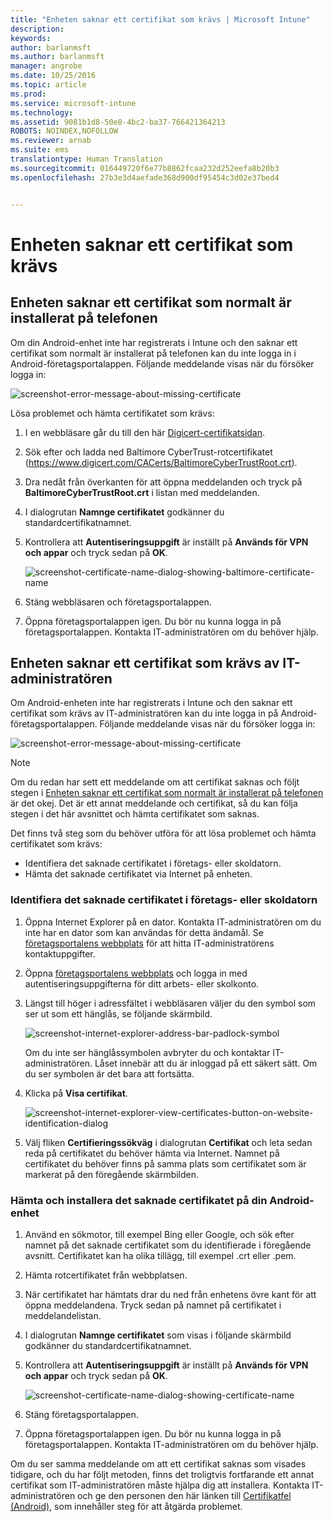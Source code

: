 ```yaml
---
title: "Enheten saknar ett certifikat som krävs | Microsoft Intune"
description: 
keywords: 
author: barlanmsft
ms.author: barlanmsft
manager: angrobe
ms.date: 10/25/2016
ms.topic: article
ms.prod: 
ms.service: microsoft-intune
ms.technology: 
ms.assetid: 9081b1d8-50e8-4bc2-ba37-766421364213
ROBOTS: NOINDEX,NOFOLLOW
ms.reviewer: arnab
ms.suite: ems
translationtype: Human Translation
ms.sourcegitcommit: 016449720f6e77b8862fcaa232d252eefa8b20b3
ms.openlocfilehash: 27b3e3d4aefade368d900df95454c3d02e37bed4


---
```



# <a name="your-device-is-missing-a-required-certificate"></a>Enheten saknar ett certifikat som krävs


## <a name="your-device-is-missing-a-certificate-that-usually-comes-installed-on-your-phone"></a>Enheten saknar ett certifikat som normalt är installerat på telefonen
Om din Android-enhet inte har registrerats i Intune och den saknar ett certifikat som normalt är installerat på telefonen kan du inte logga in i Android-företagsportalappen. Följande meddelande visas när du försöker logga in:

![screenshot-error-message-about-missing-certificate](./media/andr-cert_install-1-cert_missing.png)

Lösa problemet och hämta certifikatet som krävs:

1.  I en webbläsare går du till den här [Digicert-certifikatsidan](https://www.digicert.com/digicert-root-certificates.htm).

2.  Sök efter och ladda ned Baltimore CyberTrust-rotcertifikatet (https://www.digicert.com/CACerts/BaltimoreCyberTrustRoot.crt).

3.  Dra nedåt från överkanten för att öppna meddelanden och tryck på **BaltimoreCyberTrustRoot.crt** i listan med meddelanden.

4.  I dialogrutan **Namnge certifikatet** godkänner du standardcertifikatnamnet.

5. Kontrollera att **Autentiseringsuppgift** är inställt på **Används för VPN och appar** och tryck sedan på **OK**.

    ![screenshot-certificate-name-dialog-showing-baltimore-certificate-name](./media/andr-cert_install-2-add_cert_name.png)

6. Stäng webbläsaren och företagsportalappen.

7. Öppna företagsportalappen igen. Du bör nu kunna logga in på företagsportalappen. Kontakta IT-administratören om du behöver hjälp.

## <a name="your-device-is-missing-a-certificate-required-by-your-it-admin"></a>Enheten saknar ett certifikat som krävs av IT-administratören
Om Android-enheten inte har registrerats i Intune och den saknar ett certifikat som krävs av IT-administratören kan du inte logga in på Android-företagsportalappen. Följande meddelande visas när du försöker logga in:

![screenshot-error-message-about-missing-certificate](./media/andr-cert_install-1-cert_missing.png)

>[!NOTE]
> Om du redan har sett ett meddelande om att certifikat saknas och följt stegen i [Enheten saknar ett certifikat som normalt är installerat på telefonen](#your-device-is-missing-a-certificate-that-usually-comes-installed-on-your-phone) är det okej. Det är ett annat meddelande och certifikat, så du kan följa stegen i det här avsnittet och hämta certifikatet som saknas.

Det finns två steg som du behöver utföra för att lösa problemet och hämta certifikatet som krävs:

- Identifiera det saknade certifikatet i företags- eller skoldatorn.
- Hämta det saknade certifikatet via Internet på enheten.

### <a name="identify-the-missing-certificate-by-looking-on-a-company-or-school-pc"></a>Identifiera det saknade certifikatet i företags- eller skoldatorn

1. Öppna Internet Explorer på en dator. Kontakta IT-administratören om du inte har en dator som kan användas för detta ändamål. Se [företagsportalens webbplats](http://portal.manage.microsoft.com) för att hitta IT-administratörens kontaktuppgifter.

2. Öppna [företagsportalens webbplats](http://portal.manage.microsoft.com) och logga in med autentiseringsuppgifterna för ditt arbets- eller skolkonto.

3. Längst till höger i adressfältet i webbläsaren väljer du den symbol som ser ut som ett hänglås, se följande skärmbild.

    ![screenshot-internet-explorer-address-bar-padlock-symbol](./media/andr-missing-cert-ie-padlock-symbol.png)

    Om du inte ser hänglåssymbolen avbryter du och kontaktar IT-administratören. Låset innebär att du är inloggad på ett säkert sätt. Om du ser symbolen är det bara att fortsätta.

4. Klicka på **Visa certifikat**.

    ![screenshot-internet-explorer-view-certificates-button-on-website-identification-dialog](./media/andr-missg-cert-ie-view-cert-button.png)

5. Välj fliken **Certifieringssökväg** i dialogrutan **Certifikat** och leta sedan reda på certifikatet du behöver hämta via Internet. Namnet på certifikatet du behöver finns på samma plats som certifikatet som är markerat på den föregående skärmbilden.

### <a name="download-and-install-the-missing-certificate-on-your-android-mobile-device"></a>Hämta och installera det saknade certifikatet på din Android-enhet

1. Använd en sökmotor, till exempel Bing eller Google, och sök efter namnet på det saknade certifikatet som du identifierade i föregående avsnitt. Certifikatet kan ha olika tillägg, till exempel .crt eller .pem.

2. Hämta rotcertifikatet från webbplatsen.

3. När certifikatet har hämtats drar du ned från enhetens övre kant för att öppna meddelandena. Tryck sedan på namnet på certifikatet i meddelandelistan.

4. I dialogrutan **Namnge certifikatet** som visas i följande skärmbild godkänner du standardcertifikatnamnet.

5. Kontrollera att **Autentiseringsuppgift** är inställt på **Används för VPN och appar** och tryck sedan på **OK**.

    ![screenshot-certificate-name-dialog-showing-certificate-name](./media/andr-missing-cert-cert-name.png)

6. Stäng företagsportalappen.

7. Öppna företagsportalappen igen. Du bör nu kunna logga in på företagsportalappen. Kontakta IT-administratören om du behöver hjälp.

Om du ser samma meddelande om att ett certifikat saknas som visades tidigare, och du har följt metoden, finns det troligtvis fortfarande ett annat certifikat som IT-administratören måste hjälpa dig att installera. Kontakta IT-administratören och ge den personen den här länken till [Certifikatfel (Android)](/intune/troubleshoot/troubleshoot-device-enrollment-in-intune#android-certificate-issues), som innehåller steg för att åtgärda problemet.



<!--HONumber=Oct16_HO2-->


